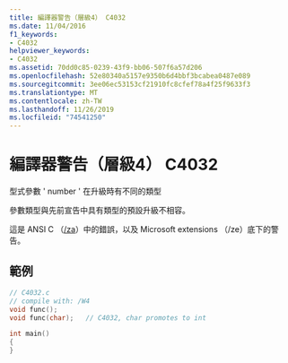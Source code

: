 ```yaml
---
title: 編譯器警告（層級4） C4032
ms.date: 11/04/2016
f1_keywords:
- C4032
helpviewer_keywords:
- C4032
ms.assetid: 70dd0c85-0239-43f9-bb06-507f6a57d206
ms.openlocfilehash: 52e80340a5157e9350b6d4bbf3bcabea0487e089
ms.sourcegitcommit: 3ee06ec53153cf21910fc8cfef78a4f25f9633f3
ms.translationtype: MT
ms.contentlocale: zh-TW
ms.lasthandoff: 11/26/2019
ms.locfileid: "74541250"
---
```

# <a name="compiler-warning-level-4-c4032"></a>編譯器警告（層級4） C4032

型式參數 ' number ' 在升級時有不同的類型

參數類型與先前宣告中具有類型的預設升級不相容。

這是 ANSI C （[/za](../../build/reference/za-ze-disable-language-extensions.md)）中的錯誤，以及 Microsoft extensions （/ze）底下的警告。

## <a name="example"></a>範例

```c
// C4032.c
// compile with: /W4
void func();
void func(char);   // C4032, char promotes to int

int main()
{
}
```